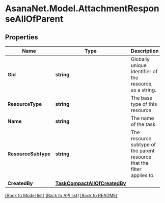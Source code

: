 # AsanaNet.Model.AttachmentResponseAllOfParent

## Properties

Name | Type | Description | Notes
------------ | ------------- | ------------- | -------------
**Gid** | **string** | Globally unique identifier of the resource, as a string. | [optional] [readonly] 
**ResourceType** | **string** | The base type of this resource. | [optional] [readonly] 
**Name** | **string** | The name of the task. | [optional] 
**ResourceSubtype** | **string** | The resource subtype of the parent resource that the filter applies to. | [optional] 
**CreatedBy** | [**TaskCompactAllOfCreatedBy**](TaskCompactAllOfCreatedBy.md) |  | [optional] 

[[Back to Model list]](../README.md#documentation-for-models) [[Back to API list]](../README.md#documentation-for-api-endpoints) [[Back to README]](../README.md)


